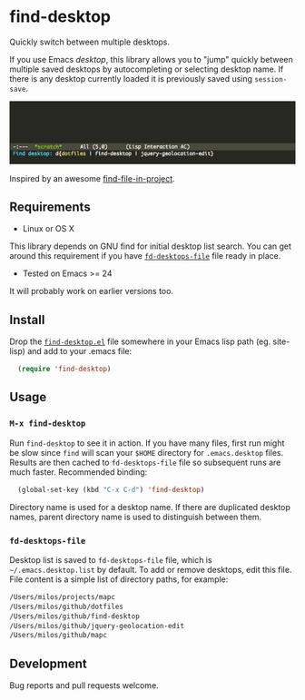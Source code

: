 # find-desktop

Quickly switch between multiple desktops.

If you use Emacs _desktop_, this library allows you to "jump" quickly
between multiple saved desktops by autocompleting or selecting desktop
name. If there is any desktop currently loaded it is previously saved
using `session-save`.

![Screenshot](https://raw.githubusercontent.com/miloss/find-desktop/master/find-desktop-screenshot.png)

Inspired by an awesome
[find-file-in-project](https://github.com/technomancy/find-file-in-project).

## Requirements

* Linux or OS X

This library depends on GNU find for initial desktop list search. You
can get around this requirement if you have
[`fd-desktops-file`](#fd-desktops-file) file ready in place.

* Tested on Emacs >= 24

It will probably work on earlier versions too.

## Install

Drop the [`find-desktop.el`](find-desktop.el) file somewhere in your
Emacs lisp path (eg. site-lisp) and add to your .emacs file:
```lisp
  (require 'find-desktop)
```

## Usage

### `M-x find-desktop`

Run `find-desktop` to see it in action. If you have many files, first
run might be slow since `find` will scan your `$HOME` directory for
`.emacs.desktop` files. Results are then cached to `fd-desktops-file`
file so subsequent runs are much faster. Recommended binding:
```lisp
  (global-set-key (kbd "C-x C-d") 'find-desktop)
```

Directory name is used for a desktop name. If there are duplicated
desktop names, parent directory name is used to distinguish between
them.

### `fd-desktops-file`

Desktop list is saved to `fd-desktops-file` file, which is
`~/.emacs.desktop.list` by default. To add or remove desktops, edit
this file. File content is a simple list of directory paths, for
example:
```bash
/Users/milos/projects/mapc
/Users/milos/github/dotfiles
/Users/milos/github/find-desktop
/Users/milos/github/jquery-geolocation-edit
/Users/milos/github/mapc
```

## Development

Bug reports and pull requests welcome.
